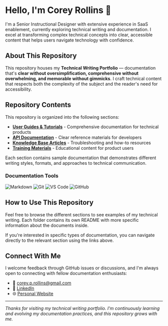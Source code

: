 # Hello, I'm Corey Rollins 👋

I'm a Senior Instructional Designer with extensive experience in SaaS enablement, currently exploring technical writing and documentation. I excel at transforming complex technical concepts into clear, accessible content that helps users navigate technology with confidence.

## About This Repository

This repository houses my **Technical Writing Portfolio** — documentation that's **clear without oversimplification, comprehensive without overwhelming, and memorable without gimmicks**. I craft technical content that respects both the complexity of the subject and the reader's need for accessibility.

## Repository Contents

This repository is organized into the following sections:

- [**User Guides & Tutorials**](./User-Guides) - Comprehensive documentation for technical products
- [**API Documentation**](./API-Documentation) - Clear reference materials for developers
- [**Knowledge Base Articles**](./Knowledge-Base) - Troubleshooting and how-to resources
- [**Training Materials**](./Training-Materials) - Educational content for product users

Each section contains sample documentation that demonstrates different writing styles, formats, and approaches to technical communication.

### Documentation Tools

![Markdown](https://img.shields.io/badge/Markdown-000000?style=flat&logo=markdown&logoColor=white)
![Git](https://img.shields.io/badge/Git-F05032?style=flat&logo=git&logoColor=white)
![VS Code](https://img.shields.io/badge/VS_Code-0078D4?style=flat&logo=visual-studio-code&logoColor=white)
![GitHub](https://img.shields.io/badge/GitHub-181717?style=flat&logo=github&logoColor=white)

## How to Use This Repository

Feel free to browse the different sections to see examples of my technical writing. Each folder contains its own README with more specific information about the documents inside.

If you're interested in specific types of documentation, you can navigate directly to the relevant section using the links above.

## Connect With Me

I welcome feedback through GitHub issues or discussions, and I'm always open to connecting with fellow documentation enthusiasts:

- 📧 [corey.p.rollins@gmail.com](mailto:corey.p.rollins@gmail.com)
- 🔗 [LinkedIn](https://www.linkedin.com/in/corey-p-rollins/)
- 🌐 [Personal Website](https://crollins6020.github.io)

---

*Thanks for visiting my technical writing portfolio. I'm continuously learning and evolving my documentation practices, and this repository grows with me.*
